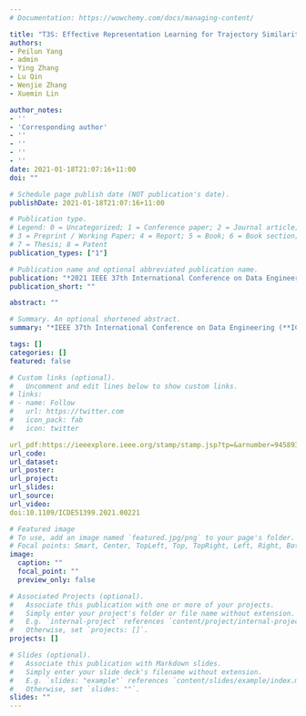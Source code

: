 ```yaml
---
# Documentation: https://wowchemy.com/docs/managing-content/

title: "T3S: Effective Representation Learning for Trajectory Similarity Computation"
authors: 
- Peilun Yang
- admin
- Ying Zhang
- Lu Qin
- Wenjie Zhang
- Xuemin Lin

author_notes:
- ''
- 'Corresponding author'
- ''
- ''
- ''
- ''
date: 2021-01-18T21:07:16+11:00
doi: ""

# Schedule page publish date (NOT publication's date).
publishDate: 2021-01-18T21:07:16+11:00

# Publication type.
# Legend: 0 = Uncategorized; 1 = Conference paper; 2 = Journal article;
# 3 = Preprint / Working Paper; 4 = Report; 5 = Book; 6 = Book section;
# 7 = Thesis; 8 = Patent
publication_types: ["1"]

# Publication name and optional abbreviated publication name.
publication: "*2021 IEEE 37th International Conference on Data Engineering (ICDE)*"
publication_short: ""

abstract: ""

# Summary. An optional shortened abstract.
summary: "*IEEE 37th International Conference on Data Engineering (**ICDE-2021**)*"

tags: []
categories: []
featured: false

# Custom links (optional).
#   Uncomment and edit lines below to show custom links.
# links:
# - name: Follow
#   url: https://twitter.com
#   icon_pack: fab
#   icon: twitter

url_pdf:https://ieeexplore.ieee.org/stamp/stamp.jsp?tp=&arnumber=9458934
url_code:
url_dataset:
url_poster:
url_project:
url_slides:
url_source:
url_video:
doi:10.1109/ICDE51399.2021.00221

# Featured image
# To use, add an image named `featured.jpg/png` to your page's folder. 
# Focal points: Smart, Center, TopLeft, Top, TopRight, Left, Right, BottomLeft, Bottom, BottomRight.
image:
  caption: ""
  focal_point: ""
  preview_only: false

# Associated Projects (optional).
#   Associate this publication with one or more of your projects.
#   Simply enter your project's folder or file name without extension.
#   E.g. `internal-project` references `content/project/internal-project/index.md`.
#   Otherwise, set `projects: []`.
projects: []

# Slides (optional).
#   Associate this publication with Markdown slides.
#   Simply enter your slide deck's filename without extension.
#   E.g. `slides: "example"` references `content/slides/example/index.md`.
#   Otherwise, set `slides: ""`.
slides: ""
---
```

